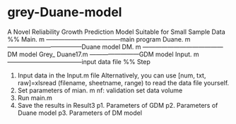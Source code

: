# grey-Duane-model
A Novel Reliability Growth Prediction Model Suitable for Small Sample Data
%%
Main. m ————————————main program
Duane. m ————————————Duane model
DM. m —————————————DM model
Grey_ Duane17.m ————————GDM model
Input. m ————————————input data file
%%
Step
1. Input data in the Input.m file
Alternatively, you can use [num, txt, raw]=xlsread (filename, sheetname, range) to read the data file yourself.
2. Set parameters of mian. m
nf: validation set data volume
3. Run main.m
4. Save the results in Result3
p1. Parameters of GDM
p2. Parameters of Duane model
p3. Parameters of DM model
